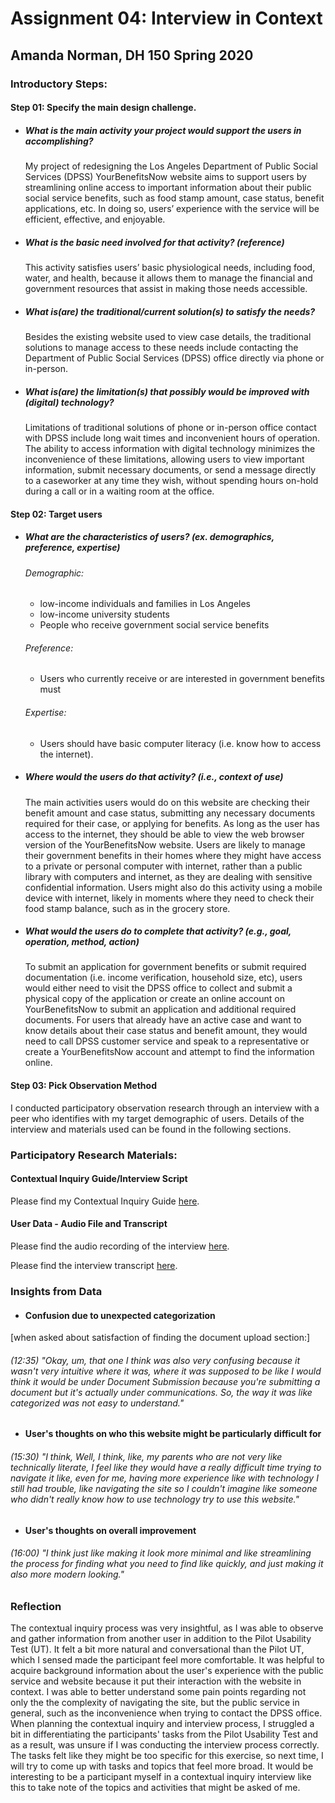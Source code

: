 # Assignment 04: Interview in Context
## Amanda Norman, DH 150 Spring 2020
### Introductory Steps:
#### Step 01: Specify the main design challenge.
* ##### What is the main activity your project would support the users in accomplishing?

	My project of redesigning the Los Angeles Department of Public Social Services (DPSS) YourBenefitsNow website aims to support users by streamlining online access to important information about their public social service benefits, such as food stamp amount, case status, benefit applications, etc. In doing so, users’ experience with the service will be efficient, effective, and enjoyable.
	
* ##### What is the basic need involved for that activity? (reference)
	
	This activity satisfies users’ basic physiological needs, including food, water, and health, because it allows them to manage the financial and government resources that assist in making those needs accessible.
 
* ##### What is(are) the traditional/current solution(s) to satisfy the needs?

	Besides the existing website used to view case details, the traditional solutions to manage access to these needs include contacting the Department of Public Social Services (DPSS) office directly via phone or in-person. 

* ##### What is(are) the limitation(s) that possibly would be improved with (digital) technology?

	Limitations of traditional solutions of phone or in-person office contact with DPSS include long wait times and inconvenient hours of operation. The ability to access information with digital technology minimizes the inconvenience of these limitations, allowing users to view important information, submit necessary documents, or send a message directly to a caseworker at any time they wish, without spending hours on-hold during a call or in a waiting room at the office.

#### Step 02: Target users 
* ##### What are the characteristics of users? (ex. demographics, preference, expertise)

  ###### Demographic:
  * low-income individuals and families in Los Angeles
  * low-income university students 
  * People who receive government social service benefits

  ###### Preference:
  * Users who currently receive or are interested in government benefits must  
  ###### Expertise: 
  * Users should have basic computer literacy (i.e. know how to access the internet).
 
* ##### Where would the users do that activity? (i.e., context of use)

  The main activities users would do on this website are checking their benefit amount and case status, submitting any necessary documents required for their case, or applying for benefits. As long as the user has access to the internet, they should be able to view the web browser version of the YourBenefitsNow website. Users are likely to manage their government benefits in their homes where they might have access to a private or personal computer with internet, rather than a public library with computers and internet, as they are dealing with sensitive confidential information. Users might also do this activity using a mobile device with internet, likely in moments where they need to check their food stamp balance, such as in the grocery store.

* ##### What would the users do to complete that activity? (e.g., goal, operation, method, action)
  To submit an application for government benefits or submit required documentation (i.e. income verification, household size, etc), users would either need to visit the DPSS office to collect and submit a physical copy of the application or create an online account on YourBenefitsNow to submit an application and additional required documents.
  For users that already have an active case and want to know details about their case status and benefit amount, they would need to call DPSS customer service and speak to a representative  or create a YourBenefitsNow account and attempt to find the information online.

#### Step 03: Pick Observation Method
  I conducted participatory observation research through an interview with a peer who identifies with my target demographic of users. Details of the interview and materials used can be found in the following sections.

### Participatory Research Materials:
  #### Contextual Inquiry Guide/Interview Script
  Please find my Contextual Inquiry Guide [here](https://docs.google.com/document/d/1QE17YL0vEmyEbCfugJE5p_BTSvX7Izmbpn3uIhTitxI/edit?usp=sharing).
  
  #### User Data - Audio File and Transcript
  Please find the audio recording of the interview [here](https://drive.google.com/file/d/16mAYXjTO6L791FmJNiyIiRHbawBfhmSf/view?usp=sharing).
  
  Please find the interview transcript [here](https://docs.google.com/document/d/1is4VAI9UJT-7IgEY0wr_0ZOD-bGNeJc8jD1-Dq7noCg/edit?usp=sharing). 
  
### Insights from Data
* #### Confusion due to unexpected categorization
[when asked about satisfaction of finding the document upload section:]
###### (12:35) "Okay, um, that one I think was also very confusing because it wasn't very intuitive where it was, where it was supposed to be like I would think it would be under Document Submission because you're submitting a document but it's actually under communications. So, the way it was like categorized was not easy to understand."

* #### User's thoughts on who this website might be particularly difficult for
###### (15:30) "I think, Well, I think, like, my parents who are not very like technically literate, I feel like they would have a really difficult time trying to navigate it like, even for me, having more experience like with technology I still had trouble, like navigating the site so I couldn't imagine like someone who didn't really know how to use technology try to use this website."

* #### User's thoughts on overall improvement
###### (16:00) "I think just like making it look more minimal and like streamlining the process for finding what you need to find like quickly, and just making it also more modern looking."


### Reflection
The contextual inquiry process was very insightful, as I was able to observe and gather information from another user in addition to the Pilot Usability Test (UT). It felt a bit more natural and conversational than the Pilot UT, which I sensed made the participant feel more comfortable. It was helpful to acquire background information about the user's experience with the public service and website because it put their interaction with the website in context. I was able to better understand some pain points regarding not only the the complexity of navigating the site, but the public service in general, such as the inconvenience when trying to contact the DPSS office. When planning the contextual inquiry and interview process, I struggled a bit in differentiating the participants' tasks from the Pilot Usability Test and as a result, was unsure if I was conducting the interview process correctly. The tasks felt like they might be too specific for this exercise, so next time, I will try to come up with tasks and topics that feel more broad. It would be interesting to be a participant myself in a contextual inquiry interview like this to take note of the topics and activities that might be asked of me.
  
